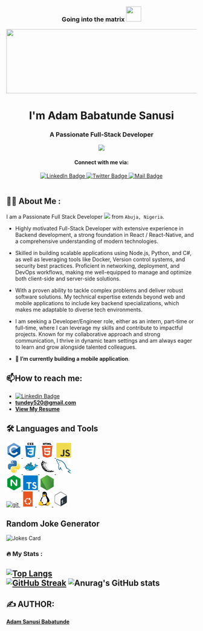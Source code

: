 <div align="center">
<h3>Going into the matrix <img src="https://media.giphy.com/media/NGYowAJeEotYRtVzmN/giphy.gif" width="40" height="40"/></h3>
  <img src="https://media.giphy.com/media/zXmbOaTpbY6mA/giphy.gif" width="1000" height="170"/>
</div>
<h1 align="center">I'm Adam Babatunde Sanusi</h1>
<h3 align="center">A Passionate Full-Stack Developer</h3>
<div align="center">
  <img src="https://media.giphy.com/media/RbDKaczqWovIugyJmW/giphy.gif" width="0"/>
  <div id="badges">
   <h4>Connect with me via:</h4>
  <a href="https://www.linkedin.com/in/adamsanusi">
    <img src="https://img.shields.io/badge/LinkedIn-blue?style=for-the-badge&logo=linkedin&logoColor=white" alt="LinkedIn Badge"/>
  </a>
  <a href="https://twitter.com/builtbyadamo">
    <img src="https://img.shields.io/badge/Twitter-blue?style=for-the-badge&logo=twitter&logoColor=white" alt="Twitter Badge"/>
  </a>
  <a href="mailto:tundey520@gmail.com">
    <img src="https://img.shields.io/badge/Mail-hue?style=for-the-badge&logo=Mail.google&logoColor=white" alt="Mail Badge"/>
  </a>
</div>
  <img src="https://komarev.com/ghpvc/?username=iAdamo&style=flat-square&color=blue" alt=""/>
</div>

## :man_technologist: About Me :
I am a Passionate Full Stack Developer <img src="https://media.giphy.com/media/WUlplcMpOCEmTGBtBW/giphy.gif" width="30"> from `Abuja, Nigeria`.
- Highly motivated Full-Stack Developer with extensive experience in Backend development, a strong foundation in React / React-Native, and a comprehensive understanding of modern technologies.
- Skilled in building scalable applications using Node.js, Python, and C#, as well as leveraging tools like Docker, Version control systems, and security best practices. Proficient in networking, deployment, and DevOps workflows, making me well-equipped to manage and optimize both client-side and server-side solutions.
- With a proven ability to tackle complex problems and deliver robust software solutions. My technical expertise extends beyond web and mobile applications to include key backend specializations, which makes me adaptable to diverse tech environments.
- I am seeking a Developer/Engineer role, either as an intern, part-time or full-time, where I can leverage my skills and contribute to impactful projects. Known for my collaborative approach and strong communication, I thrive in dynamic team settings and am always eager to learn and grow alongside talented colleagues.


- :seedling:   **I’m currently building a mobile application**.

## :mailbox:How to reach me:
  - [![Linkedin Badge](https://img.shields.io/badge/LinkedIn-blue?style=for-the-badge&logo=LinkedIn&logoColor=white)](https://www.linkedin.com/in/adamsanusi)
  - **tundey520@gmail.com**
  - [**View My Resume**](https://drive.google.com/file/d/1ZhoxeKb8SmTSHkhyE-mcePxDAzffymaS/view?usp=sharing)

## :hammer_and_wrench: Languages and Tools
<p align="left"> 
  <a href="https://www.cprogramming.com/" target="_blank" rel="noreferrer"> 
    <img src="https://raw.githubusercontent.com/devicons/devicon/master/icons/c/c-original.svg" alt="c" width="40" height="40"/> 
  </a> 
  <a href="https://www.w3schools.com/css/" target="_blank" rel="noreferrer"> 
    <img src="https://raw.githubusercontent.com/devicons/devicon/master/icons/css3/css3-original-wordmark.svg" alt="css3" width="40" height="40"/> 
  </a> 
  <a href="https://www.w3.org/html/" target="_blank" rel="noreferrer"> 
    <img src="https://raw.githubusercontent.com/devicons/devicon/master/icons/html5/html5-original-wordmark.svg" alt="html5" width="40" height="40"/> 
  </a> 
  <a href="https://developer.mozilla.org/en-US/docs/Web/JavaScript" target="_blank" rel="noreferrer"> 
    <img src="https://raw.githubusercontent.com/devicons/devicon/master/icons/javascript/javascript-original.svg" alt="javascript" width="40" height="40"/> 
  </a> <br>
  <a href="https://www.python.org" target="_blank" rel="noreferrer"> 
    <img src="https://raw.githubusercontent.com/devicons/devicon/master/icons/python/python-original.svg" alt="python" width="40" height="40"/> 
  </a> 
  <a href="https://www.docker.com/" target="_blank" rel="noreferrer"> 
    <img src="https://raw.githubusercontent.com/devicons/devicon/master/icons/docker/docker-original.svg" alt="docker" width="40" height="40"/> 
  </a>
  <a href="https://flask.palletsprojects.com/" target="_blank" rel="noreferrer"> 
    <img src="https://raw.githubusercontent.com/devicons/devicon/master/icons/flask/flask-original.svg" alt="flask" width="40" height="40"/> 
  </a>
  <a href="https://www.mysql.com/" target="_blank" rel="noreferrer"> 
    <img src="https://raw.githubusercontent.com/devicons/devicon/master/icons/mysql/mysql-original.svg" alt="mysql" width="40" height="40"/> 
  </a> <br>
  <a href="https://www.nginx.com/" target="_blank" rel="noreferrer"> 
    <img src="https://raw.githubusercontent.com/devicons/devicon/master/icons/nginx/nginx-original.svg" alt="nginx" width="40" height="40"/> 
  </a>
  <a href="https://www.typescriptlang.org/" target="_blank" rel="noreferrer"> 
    <img src="https://raw.githubusercontent.com/devicons/devicon/master/icons/typescript/typescript-original.svg" alt="typescript" width="40" height="40"/> 
  </a>
  <a href="https://nodejs.org/" target="_blank" rel="noreferrer"> 
    <img src="https://raw.githubusercontent.com/devicons/devicon/master/icons/nodejs/nodejs-original.svg" alt="node.js" width="40" height="40"/> 
  </a>
  <br>
 <a href="https://git-scm.com/" target="_blank" rel="noreferrer"> 
    <img src="https://www.vectorlogo.zone/logos/git-scm/git-scm-icon.svg" alt="git" width="40" height="40"/> 
  </a>
  <a href="https://ubuntu.com/" target="_blank" rel="noreferrer"> 
    <img src="https://raw.githubusercontent.com/devicons/devicon/master/icons/ubuntu/ubuntu-plain.svg" alt="ubuntu" width="40" height="40"/> 
  </a>
  <a href="https://www.linux.org/" target="_blank" rel="noreferrer"> 
    <img src="https://raw.githubusercontent.com/devicons/devicon/master/icons/linux/linux-original.svg" alt="linux" width="40" height="40"/> 
  </a>
  <a href="https://www.gnu.org/software/bash/" target="_blank" rel="noreferrer"> 
    <img src="https://raw.githubusercontent.com/devicons/devicon/master/icons/bash/bash-original.svg" alt="bash" width="40" height="40"/> 
  </a>
</p>


## Random Joke Generator

![Jokes Card](https://readme-jokes.vercel.app/api)

### :fire: My Stats :
[![Top Langs](https://github-readme-stats.vercel.app/api/top-langs/?username=iAdamo&layout=compact&theme=vision-friendly-dark)](iAdamo)\
[![GitHub Streak](http://github-readme-streak-stats.herokuapp.com?user=iAdamo&theme=hacker&background=000000)](iAdamo)
![Anurag's GitHub stats](https://github-readme-stats.vercel.app/api?username=iAdamo&show_icons=true&theme=transparent)
----
## :writing_hand: AUTHOR:
[**Adam Sanusi Babatunde**](https://github.com/iAdamo)
